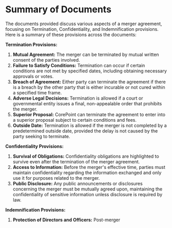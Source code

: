 # Summary of Documents

The documents provided discuss various aspects of a merger agreement, focusing on Termination, Confidentiality, and Indemnification provisions. Here is a summary of these provisions across the documents:

**Termination Provisions:**
1. **Mutual Agreement:** The merger can be terminated by mutual written consent of the parties involved.
2. **Failure to Satisfy Conditions:** Termination can occur if certain conditions are not met by specified dates, including obtaining necessary approvals or votes.
3. **Breach of Agreement:** Either party can terminate the agreement if there is a breach by the other party that is either incurable or not cured within a specified time frame.
4. **Adverse Legal Decisions:** Termination is allowed if a court or governmental entity issues a final, non-appealable order that prohibits the merger.
5. **Superior Proposal:** CorePoint can terminate the agreement to enter into a superior proposal subject to certain conditions and fees.
6. **Outside Date:** Termination is allowed if the merger is not completed by a predetermined outside date, provided the delay is not caused by the party seeking to terminate.

**Confidentiality Provisions:**
1. **Survival of Obligations:** Confidentiality obligations are highlighted to survive even after the termination of the merger agreement.
2. **Access to Information:** Before the merger's effective time, parties must maintain confidentiality regarding the information exchanged and only use it for purposes related to the merger.
3. **Public Disclosure:** Any public announcements or disclosures concerning the merger must be mutually agreed upon, maintaining the confidentiality of sensitive information unless disclosure is required by law.

**Indemnification Provisions:**
1. **Protection of Directors and Officers:** Post-merger